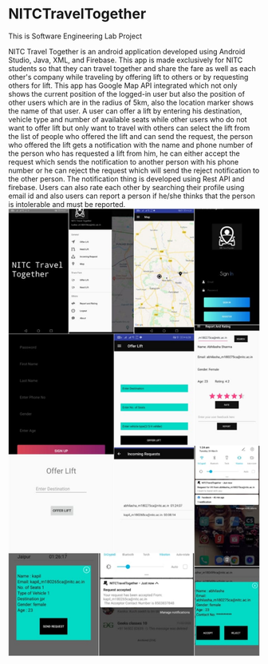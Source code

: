 # NITCTravelTogether
This is Software Engineering Lab Project

NITC Travel Together is an android application developed using Android Studio, Java, XML, and Firebase. This app is made exclusively for NITC students so that they can travel together and share the fare as well as each other's company while traveling by offering lift to others or by requesting others for lift. This app has Google Map API integrated which not only shows the current position of the logged-in user but also the position of other users which are in the radius of 5km, also the location marker shows the name of that user. A user can offer a lift by entering his destination, vehicle type and number of available seats while other users who do not want to offer lift but only want to travel with others can select the lift from the list of people who offered the lift and can send the request, the person who offered the lift gets a notification with the name and phone number of the person who has requested a lift from him, he can either accept the request which sends the notification to another person with his phone number or he can reject the request which will send the reject notification to the other person. The notification thing is developed using Rest API and firebase. Users can also rate each other by searching their profile using email id and also users can report a person if he/she thinks that the person is intolerable and must be reported.
![Alt text](/gradle/wrapper/final_ss.jpeg)



